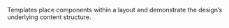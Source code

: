 Templates place components within a layout and demonstrate the design’s underlying content structure.